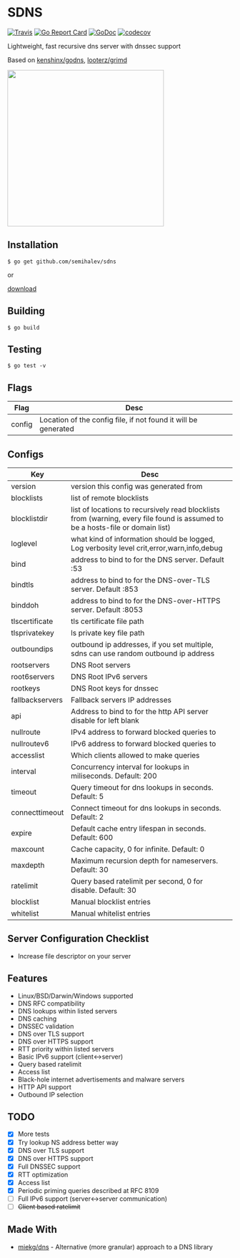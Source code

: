 # SDNS

[![Travis](https://img.shields.io/travis/semihalev/sdns.svg?style=flat-square)](https://travis-ci.org/semihalev/sdns)
[![Go Report Card](https://goreportcard.com/badge/github.com/semihalev/sdns?style=flat-square)](https://goreportcard.com/report/github.com/semihalev/sdns)
[![GoDoc](https://img.shields.io/badge/godoc-reference-blue.svg?style=flat-square)](http://godoc.org/github.com/semihalev/sdns)
[![codecov](https://codecov.io/gh/semihalev/sdns/branch/master/graph/badge.svg)](https://codecov.io/gh/semihalev/sdns)

Lightweight, fast recursive dns server with dnssec support

Based on [kenshinx/godns](https://github.com/kenshinx/godns), [looterz/grimd](https://github.com/looterz/grimd)

<img src="https://github.com/semihalev/sdns/blob/master/logo.png?raw=true" width="350">

## Installation

```shell
$ go get github.com/semihalev/sdns
```
or

[download](https://github.com/semihalev/sdns/releases)

## Building

```shell
$ go build
```

## Testing

```shell
$ go test -v
```

## Flags

| Flag        | Desc           | 
| ------------- |-------------| 
| config | Location of the config file, if not found it will be generated |


## Configs

| Key        | Desc           | 
| ------------- |-------------| 
| version | version this config was generated from |
| blocklists | list of remote blocklists |
| blocklistdir | list of locations to recursively read blocklists from (warning, every file found is assumed to be a hosts-file or domain list) |
| loglevel | what kind of information should be logged, Log verbosity level crit,error,warn,info,debug|
| bind | address to bind to for the DNS server. Default :53|
| bindtls | address to bind to for the DNS-over-TLS server. Default :853|
| binddoh | address to bind to for the DNS-over-HTTPS server. Default :8053|
| tlscertificate | tls certificate file path|
| tlsprivatekey | ls private key file path|
| outboundips | outbound ip addresses, if you set multiple, sdns can use random outbound ip address |
| rootservers | DNS Root servers |
| root6servers | DNS Root IPv6 servers |
| rootkeys | DNS Root keys for dnssec |
| fallbackservers | Fallback servers IP addresses |
| api | Address to bind to for the http API server disable for left blank |
| nullroute | IPv4 address to forward blocked queries to |
| nullroutev6 | IPv6 address to forward blocked queries to |
| accesslist | Which clients allowed to make queries |
| interval | Concurrency interval for lookups in miliseconds. Default: 200 |
| timeout | Query timeout for dns lookups in seconds. Default: 5 |
| connecttimeout | Connect timeout for dns lookups in seconds. Default: 2 |
| expire | Default cache entry lifespan in seconds. Default: 600 |
| maxcount | Cache capacity, 0 for infinite. Default: 0 |
| maxdepth | Maximum recursion depth for nameservers. Default: 30 |
| ratelimit | Query based ratelimit per second, 0 for disable. Default: 30 |
| blocklist | Manual blocklist entries |
| whitelist | Manual whitelist entries |

## Server Configuration Checklist

* Increase file descriptor on your server

## Features

* Linux/BSD/Darwin/Windows supported
* DNS RFC compatibility
* DNS lookups within listed servers
* DNS caching
* DNSSEC validation
* DNS over TLS support
* DNS over HTTPS support
* RTT priority within listed servers
* Basic IPv6 support (client<->server)
* Query based ratelimit
* Access list
* Black-hole internet advertisements and malware servers
* HTTP API support 
* Outbound IP selection

## TODO

- [x] More tests
- [x] Try lookup NS address better way
- [x] DNS over TLS support
- [x] DNS over HTTPS support
- [x] Full DNSSEC support
- [x] RTT optimization
- [x] Access list
- [x] Periodic priming queries described at RFC 8109
- [ ] Full IPv6 support (server<->server communication)
- [ ] ~~Client based ratelimit~~

## Made With

* [miekg/dns](https://github.com/miekg/dns) - Alternative (more granular) approach to a DNS library

